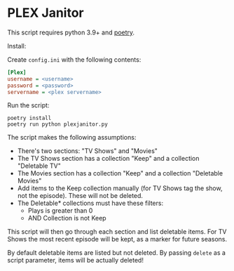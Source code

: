 # PLEX Janitor

This script requires python 3.9+ and [poetry](https://python-poetry.org/).

Install:

Create `config.ini` with the following contents:

```ini
[Plex]
username = <username>
password = <password>
servername = <plex servername>
```

Run the script:

```shell
poetry install
poetry run python plexjanitor.py
```

The script makes the following assumptions:

- There's two sections: "TV Shows" and "Movies"
- The TV Shows section has a collection "Keep" and a collection "Deletable TV"
- The Movies section has a collection "Keep" and a collection "Deletable Movies"
- Add items to the Keep collection manually (for TV Shows tag the show, not the episode). These will not be deleted.
- The Deletable* collections must have these filters:
  - Plays is greater than 0
  - AND Collection is not Keep

This script will then go through each section and list deletable items. For TV Shows the most recent episode will be kept, as a marker for future seasons.

By default deletable items are listed but not deleted. By passing `delete` as a script parameter, items will be actually deleted!
